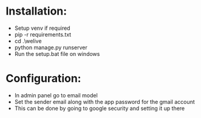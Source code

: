 # Installation:
- Setup venv if required
- pip -r requirements.txt
- cd .\welive
- python manage.py runserver
- Run the setup.bat file on windows

# Configuration:
- In admin panel go to email model
- Set the sender email along with the app password for the gmail account
- This can be done by going to google security and setting it up there